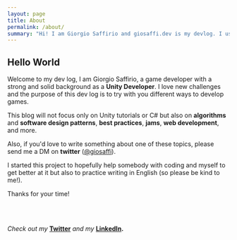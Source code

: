 ```yaml
---
layout: page
title: About
permalink: /about/
summary: "Hi! I am Giorgio Saffirio and giosaffi.dev is my devlog. I usually post some tutorials on game dev or rants about my code. Take a good coffee and let's dev together!"
---
```


## Hello World

Welcome to my dev log, I am Giorgio Saffirio, a game developer with a strong and solid background as a **Unity Developer**. I love new challenges and the purpose of this dev log is to try with you different ways to develop games.

This blog will not focus only on Unity tutorials or C# but also on **algorithms** and **software design patterns**, **best practices**, **jams**, **web development**, and more. 

Also, if you'd love to write something about one of these topics, please send me a DM on __twitter__ ([@giosaffi](https://www.twitter.com/giosaffi)).

I started this project to hopefully help somebody with coding and myself to get better at it but also to practice writing in English (so please be kind to me!).

Thanks for your time!

<br />
<br />

*Check out my* **[Twitter](https://www.twitter.com/giosaffi)** *and my* **[LinkedIn](https://www.linkedin.com/in/giorgio-saffirio/).**
